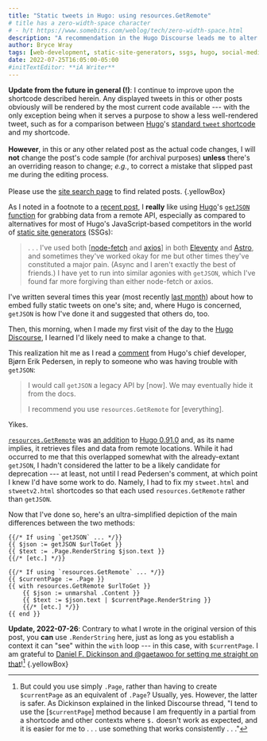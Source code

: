 ```yaml
---
title: "Static tweets in Hugo: using resources.​GetRemote"
# title has a zero-width-space character
# - h/t https://www.somebits.com/weblog/tech/zero-width-space.html
description: "A recommendation in the Hugo Discourse leads me to alter my shortcodes for embedding static tweets."
author: Bryce Wray
tags: [web-development, static-site-generators, ssgs, hugo, social-media, twitter, eleventy, astro, node-js, javascript, json]
date: 2022-07-25T16:05:00-05:00
#initTextEditor: **iA Writer**
---
```


**Update from the future in general (!)**: I continue to improve upon the shortcode described herein. Any displayed tweets in this or other posts obviously will be rendered by the most current code available --- with the only exception being when it serves a purpose to show a less well-rendered tweet, such as for a comparison between [Hugo](https://gohugo.io)'s [standard `tweet` shortcode](https://gohugo.io/content-management/shortcodes/#tweet) and my shortcode.\
\
**However**, in this or any other related post as the actual code changes, I will **not** change the post's code sample (for archival purposes) **unless** there's an overriding reason to change; *e.g.*, to correct a mistake that slipped past me during the editing process.\
\
Please use the [site search page](/search/) to find related posts.
{.yellowBox}

As I noted in a footnote to a [recent post](/posts/2022/07/staying-hugo-post-three-years-later/), I **really** like using [Hugo](https://gohugo.io)'s [`getJSON` function](https://gohugo.io/templates/data-templates/#get-remote-data) for grabbing data from a remote API, especially as compared to alternatives for most of Hugo's JavaScript-based competitors in the world of [static site generators](https://jamstack.org/generators) (SSGs):

> . . . I've used both [[node-fetch](https://github.com/node-fetch/node-fetch) and [axios](https://axios-http.com/)] in both [Eleventy](https://11ty.dev) and [Astro](https://astro.build), and sometimes they've worked okay for me but other times they've constituted a major pain. (Async and I aren't exactly the best of friends.) I have yet to run into similar agonies with `getJSON`, which I've found far more forgiving than either node-fetch or axios.

I've written several times this year (most recently [last month](/posts/2022/06/static-tweets-hugo-update/)) about how to embed fully static tweets on one's site; and, where Hugo is concerned, `getJSON` is how I've done it and suggested that others do, too.

Then, this morning, when I made my first visit of the day to the [Hugo Discourse](https://discourse.gohugo.io), I learned I'd likely need to make a change to that.

This realization hit me as I read a [comment](https://discourse.gohugo.io/t/error-for-getjson-when-used-with-resources-getresources/39687/4) from Hugo's chief developer, Bjørn Erik Pedersen, in reply to someone who was having trouble with `getJSON`:

> I would call `getJSON` a legacy API by [now]. We may eventually hide it from the docs.
>
> I recommend you use `resources.GetRemote` for [everything].

Yikes.

[`resources.GetRemote`](https://gohugo.io/hugo-pipes/introduction/#get-resource-with-resourcesget-and-resourcesgetremote) was [an addition](/posts/2021/12/fetching-remote-stuff-hugo-0-90-plus/) to [Hugo 0.91.0](https://github.com/gohugoio/hugo/releases/tag/v0.91.0) and, as its name implies, it retrieves files and data from remote locations. While it had occurred to me that this overlapped somewhat with the already-extant `getJSON`, I hadn't considered the latter to be a likely candidate for deprecation --- at least, not until I read Pedersen's comment, at which point I knew I'd have some work to do. Namely, I had to fix my `stweet.html` and `stweetv2.html` shortcodes so that each used `resources.GetRemote` rather than `getJSON`.

Now that I've done so, here's an ultra-simplified depiction of the main differences between the two methods:

```go-html-template
{{/* If using `getJSON` ... */}}
{{ $json := getJSON $urlToGet }}
{{ $text := .Page.RenderString $json.text }}
{{/* [etc.] */}}

{{/* If using `resources.GetRemote` ... */}}
{{ $currentPage := .Page }}
{{ with resources.GetRemote $urlToGet }}
	{{ $json := unmarshal .Content }}
	{{ $text := $json.text | $currentPage.RenderString }}
	{{/* [etc.] */}}
{{ end }}
```

**Update, 2022-07-26**: Contrary to what I wrote in the original version of this post, you **can** use `.RenderString` here, just as long as you establish a context it can "see" within the `with` loop --- in this case, with `$currentPage`. I am grateful to [Daniel F. Dickinson and @gaetawoo for setting me straight on that](https://discourse.gohugo.io/t/error-for-getjson-when-used-with-resources-getresources/39687)![^whyVar]
{.yellowBox}

[^whyVar]: But could you use simply `.Page`, rather than having to create `$currentPage` as an equivalent of `.Page`? Usually, yes. However, the latter is safer. As Dickinson explained in the linked Discourse thread, "I tend to use the [`$currentPage`] method because I am frequently in a partial from a shortcode and other contexts where `$.` doesn't work as expected, and it is easier for me to . . . use something that works consistently . . ."
